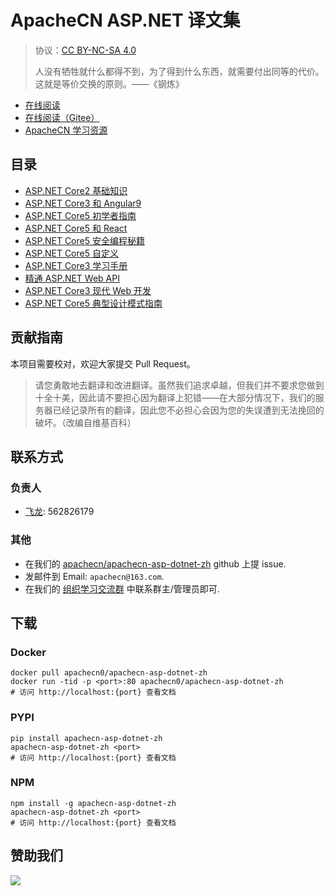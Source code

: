 # ApacheCN ASP.NET 译文集

> 协议：[CC BY-NC-SA 4.0](http://creativecommons.org/licenses/by-nc-sa/4.0/)
> 
> 人没有牺牲就什么都得不到，为了得到什么东西，就需要付出同等的代价。这就是等价交换的原则。——《钢炼》

* [在线阅读](https://aspx.apachecn.org)
* [在线阅读（Gitee）](https://apachecn.gitee.io/doc-template/)
* [ApacheCN 学习资源](http://docs.apachecn.org/)

## 目录

+   [ASP.NET Core2 基础知识](docs/aspdn-core2-fund/SUMMARY.md)
+   [ASP.NET Core3 和 Angular9](docs/aspdn-core3-ng9/SUMMARY.md)
+   [ASP.NET Core5 初学者指南](docs/aspdn-core5-begin/SUMMARY.md)
+   [ASP.NET Core5 和 React](docs/aspdn-core5-react/SUMMARY.md)
+   [ASP.NET Core5 安全编程秘籍](docs/aspdn-core5-sec-code-cb/SUMMARY.md)
+   [ASP.NET Core5 自定义](docs/custom-aspdn-core5/SUMMARY.md)
+   [ASP.NET Core3 学习手册](docs/learn-aspdn-core3/SUMMARY.md)
+   [精通 ASP.NET Web API](docs/master-aspdn-web-api/SUMMARY.md)
+   [ASP.NET Core3 现代 Web 开发](docs/modern-web-dev-aspdn-core3/SUMMARY.md)
+   [ASP.NET Core5 典型设计模式指南](docs/typ-aspdn-core5-design-ptn-guide/SUMMARY.md)

## 贡献指南

本项目需要校对，欢迎大家提交 Pull Request。

> 请您勇敢地去翻译和改进翻译。虽然我们追求卓越，但我们并不要求您做到十全十美，因此请不要担心因为翻译上犯错——在大部分情况下，我们的服务器已经记录所有的翻译，因此您不必担心会因为您的失误遭到无法挽回的破坏。（改编自维基百科）

## 联系方式

### 负责人

* [飞龙](https://github.com/wizardforcel): 562826179

### 其他

*   在我们的 [apachecn/apachecn-asp-dotnet-zh](https://github.com/apachecn/apachecn-asp-dotnet-zh) github 上提 issue.
*   发邮件到 Email: `apachecn@163.com`.
*   在我们的 [组织学习交流群](http://www.apachecn.org/organization/348.html) 中联系群主/管理员即可.

## 下载

### Docker

```
docker pull apachecn0/apachecn-asp-dotnet-zh
docker run -tid -p <port>:80 apachecn0/apachecn-asp-dotnet-zh
# 访问 http://localhost:{port} 查看文档
```

### PYPI

```
pip install apachecn-asp-dotnet-zh
apachecn-asp-dotnet-zh <port>
# 访问 http://localhost:{port} 查看文档
```

### NPM

```
npm install -g apachecn-asp-dotnet-zh
apachecn-asp-dotnet-zh <port>
# 访问 http://localhost:{port} 查看文档
```

## 赞助我们

![](http://data.apachecn.org/img/about/donate.jpg)
